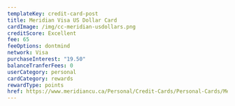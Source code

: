 ```yaml
---
templateKey: credit-card-post
title: Meridian Visa US Dollar Card
cardImage: /img/cc-meridian-usdollars.png
creditScore: Excellent
fee: 65
feeOptions: dontmind
network: Visa
purchaseInterest: "19.50"
balanceTranferFees: 0
userCategory: personal
cardCategory: rewards
rewardType: points
href: https://www.meridiancu.ca/Personal/Credit-Cards/Personal-Cards/Meridian-Visa-US-Dollar-Card.aspx
---
```

